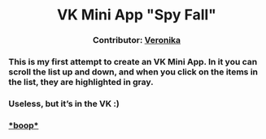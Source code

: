 <h1 align="center">VK Mini App "Spy Fall"</h1>
<h3 align="center">Contributor: <a href="https://github.com/KumihoX" target="_blank">Veronika</a></h3>
<h3 align="left">This is my first attempt to create an VK Mini App. In it you can scroll the list up and down, and when you click on the items in the list, they are highlighted in gray.</h3>
<h3 align="left"> Useless, but it’s in the VK :) </h3>
<h3 align="left"><a href="https://vk.com/app8184728_191867576" target="_blank">*boop*</a></h3>
